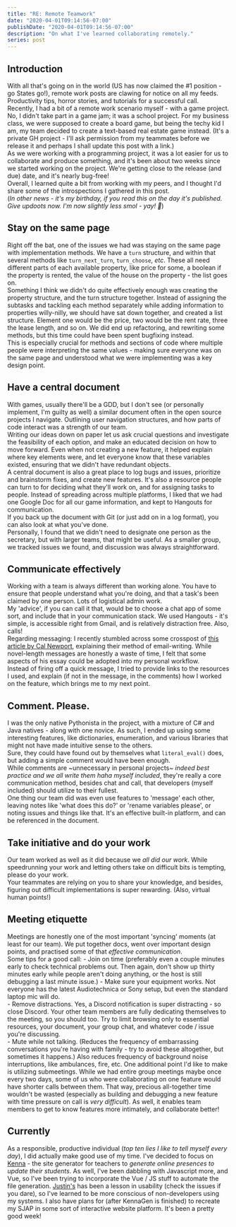 ```yaml
---
title: "RE: Remote Teamwork"
date: "2020-04-01T09:14:56-07:00"
publishDate: "2020-04-01T09:14:56-07:00"
description: "On what I've learned collaborating remotely."
series: post
---
```


## Introduction
With all that's going on in the world (US has now claimed the #1 position - go States go!), remote work posts are clawing for notice on all my feeds. Productivity tips, horror stories, and tutorials for a successful call.  
Recently, I had a bit of a remote work scenario myself - with a game project. No, I didn't take part in a game jam; it was a school project. For my business class, we were supposed to create a board game, but being the techy kid I am, my team decided to create a text-based real estate game instead. (It's a private GH project - I'll ask permission from my teammates before we release it and perhaps I shall update this post with a link.)  
As we were working with a programming project, it was a lot easier for us to collaborate and produce something, and it's been about two weeks since we started working on the project. We're getting close to the release (and due) date, and it's nearly bug-free!  
Overall, I learned quite a bit from working with my peers, and I thought I'd share some of the introspections I gathered in this post.  
(*In other news - it's my birthday, if you read this on the day it's published. Give updoots now. I'm now slightly less smol - yay! :tada:*)

## Stay on the same page
Right off the bat, one of the issues we had was staying on the same page with implementation methods. We have a `turn` structure, and within that several methods like `turn_next_turn`, `turn_choose`, *etc*. These all need different parts of each available property, like price for some, a boolean if the property is rented, the value of the house on the property - the list goes on.  
Something I think we didn't do quite effectively enough was creating the property structure, and the turn structure together. Instead of assigning the subtasks and tackling each method separately while adding information to properties willy-nilly, we should have sat down together, and created a list structure. Element one would be the price, two would be the rent rate, three the lease length, and so on. We did end up refactoring, and rewriting some methods, but this time could have been spent bugfixing instead.  
This is especially crucial for methods and sections of code where multiple people were interpreting the same values - making sure everyone was on the same page and understood what we were implementing was a key design point.

## Have a central document
With games, usually there'll be a GDD, but I don't see (or personally implement, I'm guilty as well) a similar document often in the open source projects I navigate. Outlining user navigation structures, and how parts of code interact was a strength of our team.  
Writing our ideas down on paper let us ask crucial questions and investigate the feasibility of each option, and make an educated decision on how to move forward. Even when not creating a new feature, it helped explain where key elements were, and let everyone know that these variables existed, ensuring that we didn't have redundant objects.  
A central document is also a great place to log bugs and issues, prioritize and brainstorm fixes, and create new features. It's also a resource people can turn to for deciding what they'll work on, and for assigning tasks to people. Instead of spreading across multiple platforms, I liked that we had one Google Doc for all our game information, and kept to Hangouts for communication.  
If you back up the document with Git (or just add on in a log format), you can also look at what you've done.  
Personally, I found that we didn't need to designate one person as the secretary, but with larger teams, that might be useful. As a smaller group, we tracked issues we found, and discussion was always straightforward.  

## Communicate effectively
Working with a team is always different than working alone. You have to ensure that people understand what you're doing, and that a task's been claimed by one person. Lots of logistical admin work.  
My 'advice', if you can call it that, would be to choose a chat app of some sort, and include that in your communication stack. We used Hangouts - it's simple, is accessible right from Gmail, and is relatively distraction free. Also, calls!  
Regarding messaging: I recently stumbled across some crosspost of [this article by Cal Newport](https://www.calnewport.com/blog/2016/04/19/write-longer-emails/), explaining their method of email-writing. While novel-length messages are honestly a waste of time, I felt that some aspects of his essay could be adopted into my personal workflow.  
Instead of firing off a quick message, I tried to provide links to the resources I used, and explain (if not in the message, in the comments) how I worked on the feature, which brings me to my next point.

## Comment. Please.
I was the only native Pythonista in the project, with a mixture of C# and Java natives - along with one novice. As such, I ended up using some interesting features, like dictionaries, enumeration, and various libraries that might not have made intuitive sense to the others.  
Sure, they could have found out by themselves what `literal_eval()` does, but adding a simple comment would have been enough.  
While comments are ~unnecessary in personal projects~ *indeed best practice and we all write them haha myself included*, they're really a core communication method, besides chat and call, that developers (myself included) should utilize to their fullest.  
One thing our team did was even use features to 'message' each other, leaving notes like 'what does this do?' or 'rename variables please', or noting issues and things like that. It's an effective built-in platform, and can be referenced in the document.  

## Take initiative and do your work
Our team worked as well as it did because we *all did our work*. While speedrunning your work and letting others take on difficult bits is tempting, please do your work.  
Your teammates are relying on you to share your knowledge, and besides, figuring out difficult implementations is super rewarding. (Also, virtual human points!)

## Meeting etiquette
Meetings are honestly one of the most important 'syncing' moments (at least for our team). We put together docs, went over important design points, and practised some of that *effective communication*.  
Some tips for a good call:
	- Join on time (preferably even a couple minutes early to check technical problems out. Then again, don't show up thirty minutes early while people aren't doing anything, or the host is still debugging a last minute issue.)
	- Make sure your equipment works. Not everyone has the latest Audiotechnica or Sony setup, but even the standard laptop mic will do.  
	- Remove distractions. Yes, a Discord notification is super distracting - so close Discord. Your other team members are fully dedicating themselves to the meeting, so you should too. Try to limit browsing only to essential resources, your document, your group chat, and whatever code / issue you're discussing.  
	- Mute while not talking. (Reduces the frequency of embarrassing conversations you're having with family - try to avoid these altogether, but sometimes it happens.) Also reduces frequency of background noise interruptions, like ambulances, fire, etc.
One additional point I'd like to make is utilizing submeetings. While we had entire group meetings maybe once every two days, some of us who were collaborating on one feature would have shorter calls between them. That way, precious all-together time wouldn't be wasted (especially as building and debugging a new feature with time pressure on call is *very difficult*). As well, it enables team members to get to know features more intimately, and collaborate better!

## Currently
As a responsible, productive individual (*top ten lies I like to tell myself every day*), I did actually make good use of my time. I've decided to focus on [Kenna](https://kewbish.github.io/kenna) - the site generator for teachers to *generate online presences to update their students*. As well, I've been dabbling with Javascript more, and Vue, so I've been trying to incorporate the Vue / JS stuff to automate the file generation. [Justin's](https://github.com/kewbish/justin) has been a lesson in usability (check the issues if you dare), so I've learned to be more conscious of non-developers using my systems. I also have plans for (after KennaGen is finished) to recreate my SJAP in some sort of interactive website platform. It's been a pretty good week!  
